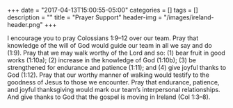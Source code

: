 +++
date = "2017-04-13T15:00:55-05:00"
categories = []
tags = []
description = ""
title = "Prayer Support"
header-img = "/images/ireland-header.png"
+++

I encourage you to pray Colossians 1:9–12 over our team. Pray that knowledge of the will of God would guide our team in all we say and do (1:9). Pray that we may walk worthy of the Lord and so: (1) bear fruit in good works (1:10a); (2) increase in the knowledge of God (1:10b); (3) be strengthened for endurance and patience (1:11); and (4) give joyful thanks to God (1:12). Pray that our worthy manner of walking would testify to the goodness of Jesus to those we encounter. Pray that endurance, patience, and joyful thanksgiving would mark our team’s interpersonal relationships. And give thanks to God that the gospel is moving in Ireland (Col 1:3–8).

